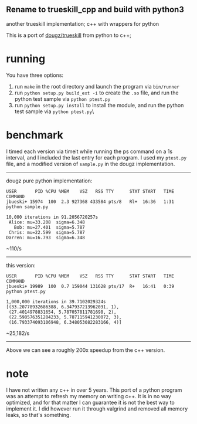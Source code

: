 ## Rename to trueskill_cpp and build with python3

another trueskill implementation; c++ with wrappers for python

This is a port of [dougz/trueskill](https://github.com/dougz/trueskill)
from python to c++;

running
=======

You have three options:

1. run ``make`` in the root directory and launch the program
   via ``bin/runner``
2. run ``python setup.py build_ext -i`` to create the ``.so``
   file, and run the python test sample via ``python ptest.py``
3. run ``python setup.py install`` to install the module, and run the python test sample via ``python ptest.py``\
  
benchmark
=========

I timed each version via timeit while running the ps command on a
1s interval, and I included the last entry for each program. I used
my ``ptest.py`` file, and a modified version of ``sample.py`` in
the dougz implementation.

---------------
dougz pure python implementation:

    USER       PID %CPU %MEM    VSZ   RSS TTY      STAT START   TIME COMMAND
    jbueski+ 15974  100  2.3 927368 433584 pts/8   Rl+  16:36   1:31 python sample.py
    
    10,000 iterations in 91.2056720257s
     Alice: mu=33.208  sigma=6.348
       Bob: mu=27.401  sigma=5.787
     Chris: mu=22.599  sigma=5.787
    Darren: mu=16.793  sigma=6.348

~110/s

---------------
this version:

    USER       PID %CPU %MEM    VSZ   RSS TTY      STAT START   TIME COMMAND
    jbueski+ 19989  100  0.7 159044 131628 pts/17  R+   16:41   0:39 python ptest.py
    
    1,000,000 iterations in 39.7102029324s
    [(33.20778932686388, 6.347937213962031, 1),
     (27.4014978831654, 5.787057811781698, 2),
     (22.598576351284233, 5.787115941230072, 3),
     (16.793374093106948, 6.348053082283166, 4)]

~25,182/s

---------------
Above we can see a roughly 200x speedup from the c++ version.

note
====
I have not written any c++ in over 5 years. This port of a python
program was an attempt to refresh my memory on writing c++. It is
in no way optimized, and for that matter I can guarantee it is
not the best way to implement it. I did however run it through
valgrind and removed all memory leaks, so that's something.
